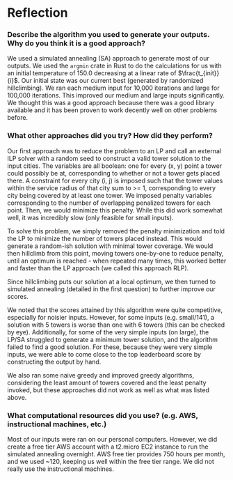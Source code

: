 # Reflection

### Describe the algorithm you used to generate your outputs. Why do you think it is a good approach?
We used a simulated annealing (SA) approach to generate most of our outputs. We used the `argmin` crate in Rust to do the calculations for us with an initial temperature of 150.0 decreasing at a linear rate of $\frac{t_{init}}{i}$. Our initial state was our current best (generated by randomized hillclimbing). We ran each medium input for 10,000 iterations and large for 100,000 iterations. This improved our medium and large inputs significantly. We thought this was a good approach because there was a good library available and it has been proven to work decently well on other problems before.

### What other approaches did you try? How did they perform?

Our first approach was to reduce the problem to an LP and call an external ILP solver with a random seed to construct a valid tower solution to the input cities. The variables are all boolean: one for every (x, y) point a tower could possibly be at, corresponding to whether or not a tower gets placed there. A constraint for every city (i, j) is imposed such that the tower values within the service radius of that city sum to >= 1, corresponding to every city being covered by at least one tower. We imposed penalty variables corresponding to the number of overlapping penalized towers for each point. Then, we would minimize this penalty. While this did work somewhat well, it was incredibly slow (only feasible for small inputs).

To solve this problem, we simply removed the penalty minimization and told the LP to minimize the number of towers placed instead. This would generate a random-ish solution with minimal tower coverage. We would then hillclimb from this point, moving towers one-by-one to reduce penalty, until an optimum is reached - when repeated many times, this worked better and faster than the LP approach (we called this approach RLP).

Since hillclimbing puts our solution at a local optimum, we then turned to simulated annealing (detailed in the first question) to further improve our scores. 

We noted that the scores attained by this algorithm were quite competitive, especially for noisier inputs. However, for some inputs (e.g. small/141), a solution with 5 towers is worse than one with 6 towers (this can be checked by eye). Additionally, for some of the very simple inputs (on large), the LP/SA struggled to generate a minimum tower solution, and the algorithm failed to find a good solution. For these, because they were very simple inputs, we were able to come close to the top leaderboard score by constructing the output by hand.

We also ran some naive greedy and improved greedy algorithms, considering the least amount of towers covered and the least penalty invoked, but these approaches did not work as well as what was listed above.

### What computational resources did you use? (e.g. AWS, instructional machines, etc.)

Most of our inputs were ran on our personal computers. However, we did create a free tier AWS account with a t2.micro EC2 instance to run the simulated annealing overnight. AWS free tier provides 750 hours per month, and we used ~120, keeping us well within the free tier range. We did not really use the instructional machines.
